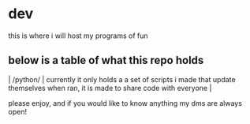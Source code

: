 # dev
this is where i will host my programs of fun

## below is a table of what this repo holds
| /python/ | currently it only holds a a set of scripts i made that update themselves when ran, it is made to share code with everyone |

please enjoy, and if you would like to know anything my dms are always open!